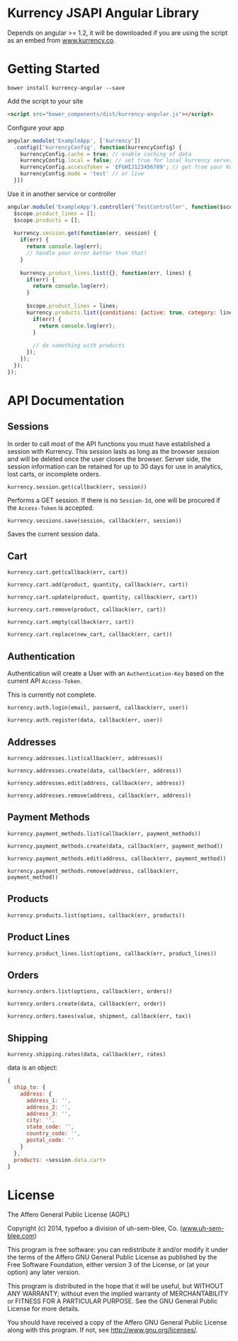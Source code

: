# Kurrency JSAPI Angular Library

Depends on angular >= 1.2, it will be downloaded if you are using the script as an embed from www.kurrency.co.

# Getting Started

```
bower install kurrency-angular --save
```

Add the script to your site

```html
<script src="bower_components/dist/kurrency-angular.js"></script>
```

Configure your app

```js
angular.module('ExampleApp', ['kurrency'])
  .config(['kurrencyConfig', function(kurrencyConfig) {
    kurrencyConfig.cache = true; // enable caching of data
    kurrencyConfig.local = false; // set true for local kurrency server testing
    kurrencyConfig.accessToken = 'EFGHIJ123456789'; // get from your Kurrency account dashboard
    kurrencyConfig.mode = 'test' // or live
  }])
```

Use it in another service or controller

```js
angular.module('ExampleApp').controller('TestController', function($scope, kurrency) {
  $scope.product_lines = [];
  $scope.products = [];
  
  kurrency.session.get(function(err, session) {
    if(err) {
      return console.log(err);
      // handle your error better than that!
    }
    
    kurrency.product_lines.list({}, function(err, lines) {
      if(err) {
        return console.log(err);
      }
      
      $scope.product_lines = lines;
      kurrency.products.list({conditions: {active: true, category: lines[0].name}}, function(err, products) {
        if(err) {
          return console.log(err);
        }
        
        // do something with products
      });
    });
  });
});
```

# API Documentation

## Sessions

In order to call most of the API functions you must have established a session with Kurrency. This session lasts as long as the browser session and will be deleted once the user closes the browser. Server side, the session information can be retained for up to 30 days for use in analytics, lost carts, or incomplete orders.

`kurrency.session.get(callback(err, session))`

Performs a GET session. If there is no `Session-Id`, one will be procured if the `Access-Token` is accepted.

`kurrency.sessions.save(session, callback(err, session))`

Saves the current session data.

## Cart

`kurrency.cart.get(callback(err, cart))`

`kurrency.cart.add(product, quantity, callback(err, cart))`

`kurrency.cart.update(product, quantity, callback(err, cart))`

`kurrency.cart.remove(product, callback(err, cart))`

`kurrency.cart.empty(callback(err, cart))`

`kurrency.cart.replace(new_cart, callback(err, cart))`

## Authentication

Authentication will create a User with an `Authentication-Key` based on the current API `Access-Token`.

This is currently not complete.

`kurrency.auth.login(email, password, callback(err, user))`

`kurrency.auth.register(data, callback(err, user))`

## Addresses

`kurrency.addresses.list(callback(err, addresses))`

`kurrency.addresses.create(data, callback(err, address))`

`kurrency.addresses.edit(address, callback(err, address))`

`kurrency.addresses.remove(address, callback(err, address))`

## Payment Methods

`kurrency.payment_methods.list(callback(err, payment_methods))`

`kurrency.payment_methods.create(data, callback(err, payment_method))`

`kurrency.payment_methods.edit(address, callback(err, payment_method))`

`kurrency.payment_methods.remove(address, callback(err, payment_method))`

## Products

`kurrency.products.list(options, callback(err, products))`

## Product Lines

`kurrency.product_lines.list(options, callback(err, product_lines))`

## Orders

`kurrency.orders.list(options, callback(err, orders))`

`kurrency.orders.create(data, callback(err, order))`

`kurrency.orders.taxes(value, shipment, callback(err, tax))`

## Shipping

`kurrency.shipping.rates(data, callback(err, rates)`

data is an object:

```javascript
{
  ship_to: {
    address: {
      address_1: '',
      address_2: '',
      address_3: '',
      city: '',
      state_code: '',
      country_code: '',
      postal_code: ''
    }
  },
  products: <session.data.cart>
}
```

# License

The Affero General Public License (AGPL)

Copyright (c) 2014, typefoo a division of uh-sem-blee, Co. (www.uh-sem-blee.com)

This program is free software: you can redistribute it and/or modify it under the terms of the Affero GNU General Public License as published by the Free Software Foundation, either version 3 of the License, or (at your option) any later version.

This program is distributed in the hope that it will be useful, but WITHOUT ANY WARRANTY; without even the implied warranty of MERCHANTABILITY or FITNESS FOR A PARTICULAR PURPOSE.  See the GNU General Public License for more details.

You should have received a copy of the Affero GNU General Public License along with this program. If not, see <http://www.gnu.org/licenses/>.